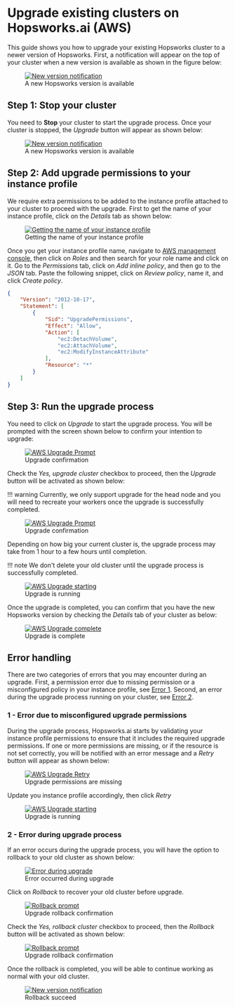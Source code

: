 # Upgrade existing clusters on Hopsworks.ai (AWS)
This guide shows you how to upgrade your existing Hopsworks cluster to a newer version of Hopsworks. First, a notification will appear on the top of your cluster when a new version is available as shown in the figure below:

<p align="center">
  <figure>
    <a  href="../../../assets/images/hopsworksai/aws/aws-notification-running.png">
      <img src="../../../assets/images/hopsworksai/aws/aws-notification-running.png" alt="New version notification">
    </a>
    <figcaption>A new Hopsworks version is available</figcaption>
  </figure>
</p>

## Step 1: Stop your cluster 

You need to **Stop** your cluster to start the upgrade process. Once your cluster is stopped, the *Upgrade* button will appear as shown below:

<p align="center">
  <figure>
    <a  href="../../../assets/images/hopsworksai/aws/aws-notification-stopped.png">
      <img src="../../../assets/images/hopsworksai/aws/aws-notification-stopped.png" alt="New version notification">
    </a>
    <figcaption>A new Hopsworks version is available</figcaption>
  </figure>
</p>


## Step 2: Add upgrade permissions to your instance profile

We require extra permissions to be added to the instance profile attached to your cluster to proceed with the upgrade. First to get the name of your instance profile, click on the *Details* tab as shown below:

<p align="center">
  <figure>
    <a  href="../../../assets/images/hopsworksai/aws/aws-instance-profile.png">
      <img src="../../../assets/images/hopsworksai/aws/aws-instance-profile.png" alt="Getting the name of your instance profile">
    </a>
    <figcaption>Getting the name of your instance profile</figcaption>
  </figure>
</p>


Once you get your instance profile name, navigate to [AWS management console](https://console.aws.amazon.com/iam/home#), then click on *Roles* and then search for your role name and click on it.  Go to the *Permissions* tab, click on *Add inline policy*, and then go to the *JSON* tab. Paste the following snippet, click on *Review policy*, name it, and click *Create policy*.

```json
{
    "Version": "2012-10-17",
    "Statement": [
        {
            "Sid": "UpgradePermissions",
            "Effect": "Allow",
            "Action": [
                "ec2:DetachVolume",
                "ec2:AttachVolume",
                "ec2:ModifyInstanceAttribute"
            ],
            "Resource": "*"
        }
    ]
}
```

## Step 3: Run the upgrade process

You need to click on *Upgrade* to start the upgrade process. You will be prompted with the screen shown below to confirm your intention to upgrade: 

<p align="center">
  <figure>
    <a  href="../../../assets/images/hopsworksai/aws/aws-upgrade-prompt-1.png">
      <img src="../../../assets/images/hopsworksai/aws/aws-upgrade-prompt-1.png" alt="AWS Upgrade Prompt">
    </a>
    <figcaption>Upgrade confirmation</figcaption>
  </figure>
</p>

Check the *Yes, upgrade cluster* checkbox to proceed, then the *Upgrade* button will be activated as shown below:

!!! warning
    Currently, we only support upgrade for the head node and you will need to recreate your workers once the upgrade is successfully completed. 

<p align="center">
  <figure>
    <a  href="../../../assets/images/hopsworksai/aws/aws-upgrade-prompt-2.png">
      <img src="../../../assets/images/hopsworksai/aws/aws-upgrade-prompt-2.png" alt="AWS Upgrade Prompt">
    </a>
    <figcaption>Upgrade confirmation</figcaption>
  </figure>
</p>

Depending on how big your current cluster is, the upgrade process may take from 1 hour to a few hours until completion.

!!! note
    We don't delete your old cluster until the upgrade process is successfully completed. 


<p align="center">
  <figure>
    <a  href="../../../assets/images/hopsworksai/aws/aws-upgrade-start.png">
      <img src="../../../assets/images/hopsworksai/aws/aws-upgrade-start.png" alt="AWS Upgrade starting">
    </a>
    <figcaption>Upgrade is running</figcaption>
  </figure>
</p>

Once the upgrade is completed, you can confirm that you have the new Hopsworks version by checking the *Details* tab of your cluster as below:

<p align="center">
  <figure>
    <a  href="../../../assets/images/hopsworksai/aws/aws-upgrade-complete.png">
      <img src="../../../assets/images/hopsworksai/aws/aws-upgrade-complete.png" alt="AWS Upgrade complete">
    </a>
    <figcaption>Upgrade is complete</figcaption>
  </figure>
</p>

## Error handling 
There are two categories of errors that you may encounter during an upgrade. First, a permission error due to missing permission or a misconfigured policy in your instance profile, see [Error 1](#1-error-due-to-misconfigured-upgrade-permissions). Second, an error during the upgrade process running on your cluster, see [Error 2](#2-error-during-upgrade-process).

### 1 - Error due to misconfigured upgrade permissions

During the upgrade process, Hopsworks.ai starts by validating your instance profile permissions to ensure that it includes the required upgrade permissions. If one or more permissions are missing, or if the resource is not set correctly, you will be notified with an error message and a *Retry* button will appear as shown below:

<p align="center">
  <figure>
    <a  href="../../../assets/images/hopsworksai/aws/aws-upgrade-retry.png">
      <img src="../../../assets/images/hopsworksai/aws/aws-upgrade-retry.png" alt="AWS Upgrade Retry">
    </a>
    <figcaption>Upgrade permissions are missing</figcaption>
  </figure>
</p>

Update you instance profile accordingly, then click *Retry*

<p align="center">
  <figure>
    <a  href="../../../assets/images/hopsworksai/aws/aws-upgrade-start.png">
      <img src="../../../assets/images/hopsworksai/aws/aws-upgrade-start.png" alt="AWS Upgrade starting">
    </a>
    <figcaption>Upgrade is running</figcaption>
  </figure>
</p>

### 2 - Error during upgrade process

If an error occurs during the upgrade process, you will have the option to rollback to your old cluster as shown below: 

<p align="center">
  <figure>
    <a  href="../../../assets/images/hopsworksai/aws/aws-upgrade-error.png">
      <img src="../../../assets/images/hopsworksai/aws/aws-upgrade-error.png" alt="Error during upgrade">
    </a>
    <figcaption>Error occurred during upgrade</figcaption>
  </figure>
</p>

Click on *Rollback* to recover your old cluster before upgrade.

<p align="center">
  <figure>
    <a  href="../../../assets/images/hopsworksai/aws/aws-rollback-prompt-1.png">
      <img src="../../../assets/images/hopsworksai/aws/aws-rollback-prompt-1.png" alt="Rollback prompt">
    </a>
    <figcaption>Upgrade rollback confirmation</figcaption>
  </figure>
</p>

Check the *Yes, rollback cluster* checkbox to proceed, then the *Rollback* button will be activated as shown below:

<p align="center">
  <figure>
    <a  href="../../../assets/images/hopsworksai/aws/aws-rollback-prompt-2.png">
      <img src="../../../assets/images/hopsworksai/aws/aws-rollback-prompt-2.png" alt="Rollback prompt">
    </a>
    <figcaption>Upgrade rollback confirmation</figcaption>
  </figure>
</p>

Once the rollback is completed, you will be able to continue working as normal with your old cluster.

<p align="center">
  <figure>
    <a  href="../../../assets/images/hopsworksai/aws/aws-notification-stopped.png">
      <img src="../../../assets/images/hopsworksai/aws/aws-notification-stopped.png" alt="New version notification">
    </a>
    <figcaption>Rollback succeed</figcaption>
  </figure>
</p>

